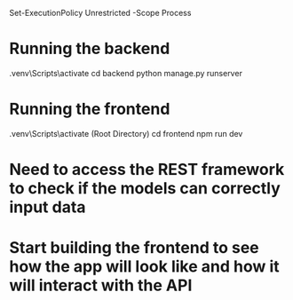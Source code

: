 Set-ExecutionPolicy Unrestricted -Scope Process
# Running the backend

.venv\Scripts\activate
cd backend 
python manage.py runserver

# Running the frontend

.venv\Scripts\activate    (Root Directory)
cd frontend
npm run dev

# Need to access the REST framework to check if the models can correctly input data 

# Start building the frontend to see how the app will look like and how it will interact with the API 

